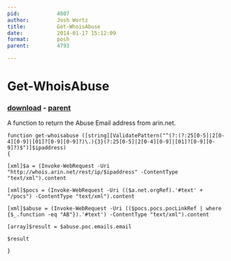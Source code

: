 ```yaml
---
pid:            4807
author:         Josh Wortz
title:          Get-WhoisAbuse
date:           2014-01-17 15:12:09
format:         posh
parent:         4793

---
```


# Get-WhoisAbuse

### [download](Scripts\4807.ps1) - [parent](Scripts\4793.md)

A function to return the Abuse Email address from arin.net.

```posh
function get-whoisabuse ([string][ValidatePattern("^(?:(?:25[0-5]|2[0-4][0-9]|[01]?[0-9][0-9]?)\.){3}(?:25[0-5]|2[0-4][0-9]|[01]?[0-9][0-9]?)$")]$ipaddress)
{

[xml]$a = (Invoke-WebRequest -Uri "http://whois.arin.net/rest/ip/$ipaddress" -ContentType "text/xml").content

[xml]$pocs = (Invoke-WebRequest -Uri (($a.net.orgRef).'#text' + "/pocs") -ContentType "text/xml").content

[xml]$abuse = (Invoke-WebRequest -Uri (($pocs.pocs.pocLinkRef | where {$_.function -eq "AB"}).'#text') -ContentType "text/xml").content

[array]$result = $abuse.poc.emails.email

$result

}
```

